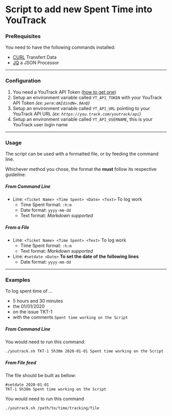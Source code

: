 # Script to add new Spent Time into YouTrack 

### PreRequisites
You need to have the following commands installed:
* [CURL](https://curl.haxx.se/) Transfert Data 
* [JQ](https://stedolan.github.io/jq/) a JSON Processor

--------------------------------------------------

### Configuration
1. You need a YouTrack API Token ([how to get one](https://www.jetbrains.com/help/youtrack/standalone/Manage-Permanent-Token.html#obtain-permanent-token))
2. Setup an environment variable called `YT_API_TOKEN` with your YouTrack API Token _(ex: `perm:dAIdindN=.9AnQ`)_
3. Setup an environment variable called `YT_API_URL` pointing to your YouTrack API URL _(ex: `https://you.track.com/youtrack/api`)_ 
4. Setup an environment variable called `YT_API_USERNAME`, this is your YouTrack user login name

--------------------------------------------------

### Usage
The script can be used with a formatted file, or by feeding the command line.

Whichever method you chose, the format the __must__ follow its respective guideline:

##### From Command Line
* Line: `<Ticket Name> <Time Spent> <Date> <Text>` To log work
    * Time Spent format: `:h:m`
    * Date format: `yyyy-mm-dd`
    * Text format: _Markdown supported_

##### From a File
* Line: `<Ticket Name> <Time Spent> <Text>` To log work
    * Time Spent format: `:h:m`
    * Text format: _Markdown supported_
* Line: `#setdate <Date>` **To set the date of the following lines**
    * Date format: `yyyy-mm-dd`

--------------------------------------------------

### Examples

To log spent time of ...
* 5 hours and 30 minutes
* the 01/01/2020
* on the issue TKT-1
* with the comments `Spent time working on the Script`

##### From Command Line
You would need to run this command: 

`./youtrack.sh TKT-1 5h30m 2020-01-01 Spent time working on the Script`

##### From File feed
The file should be built as bellow:
```
#setdate 2020-01-01
TKT-1 5h30m Spent time working on the Script
```

You would need to run this command 

`./youtrack.sh /path/to/time/tracking/file`
